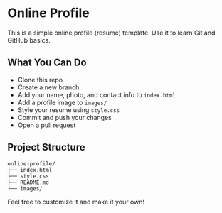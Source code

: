 # Online Profile

This is a simple online profile (resume) template. Use it to learn Git and GitHub basics.

## What You Can Do

- Clone this repo
- Create a new branch
- Add your name, photo, and contact info to `index.html`
- Add a profile image to `images/`
- Style your resume using `style.css`
- Commit and push your changes
- Open a pull request

## Project Structure

```
online-profile/
├── index.html
├── style.css
├── README.md
└── images/
```

Feel free to customize it and make it your own!

